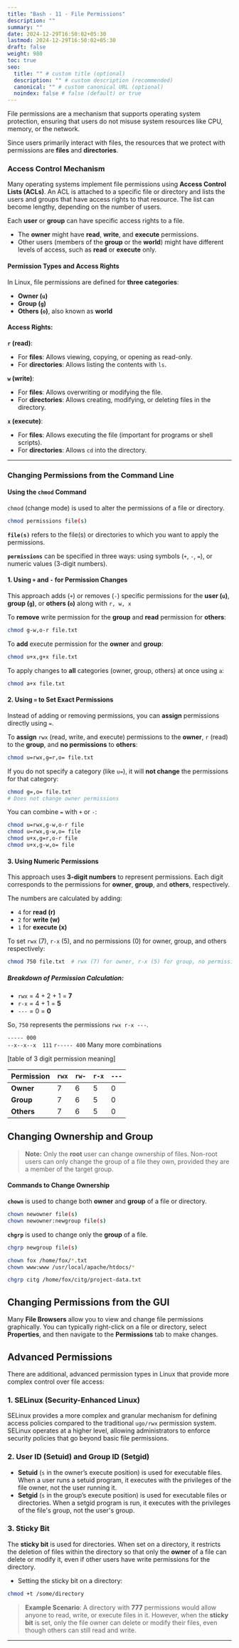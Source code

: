 ```yaml
---
title: "Bash - 11 - File Permissions"
description: ""
summary: ""
date: 2024-12-29T16:50:02+05:30
lastmod: 2024-12-29T16:50:02+05:30
draft: false
weight: 980
toc: true
seo:
  title: "" # custom title (optional)
  description: "" # custom description (recommended)
  canonical: "" # custom canonical URL (optional)
  noindex: false # false (default) or true
---
```




File permissions are a mechanism that supports operating system protection, ensuring that users do not misuse system resources like CPU, memory, or the network. 

Since users primarily interact with files, the resources that we protect with permissions are **files** and **directories**.

### Access Control Mechanism

Many operating systems implement file permissions using **Access Control Lists (ACLs)**. An ACL is attached to a specific file or directory and lists the users and groups that have access rights to that resource. The list can become lengthy, depending on the number of users.

Each **user** or **group** can have specific access rights to a file.
- The **owner** might have **read**, **write**, and **execute** permissions.
- Other users (members of the **group** or the **world**) might have different levels of access, such as **read** or **execute** only.

#### Permission Types and Access Rights

In Linux, file permissions are defined for **three categories**:
- **Owner (`u`)**
- **Group (`g`)**
- **Others (`o`)**, also known as **world**

#### Access Rights:

**`r` (read)**:
- For **files**: Allows viewing, copying, or opening as read-only.
- For **directories**: Allows listing the contents with `ls`.

**`w` (write)**:
- For **files**: Allows overwriting or modifying the file.
- For **directories**: Allows creating, modifying, or deleting files in the directory.

**`x` (execute)**:
- For **files**: Allows executing the file (important for programs or shell scripts).
- For **directories**: Allows `cd` into the directory.

---

### Changing Permissions from the Command Line


#### Using the `chmod` Command

`chmod` (change mode) is used to alter the permissions of a file or directory.

```bash {frame="none"}
chmod permissions file(s)
```
**`file(s)`** refers to the file(s) or directories to which you want to apply the permissions.

**`permissions`** can be specified in three ways: 
using symbols (`+`, `-`, `=`), or numeric values (3-digit numbers).


#### 1. Using `+` and `-` for Permission Changes
This approach adds (`+`) or removes (`-`) specific permissions for the **user (`u`)**, **group (`g`)**, or **others (`o`)** along with `r, w, x`

To **remove** write permission for the **group** and **read** permission for **others**:
```bash {frame="none"}
chmod g-w,o-r file.txt
```

To **add** execute permission for the **owner** and **group**:
```bash {frame="none"}
chmod u+x,g+x file.txt
```

To apply changes to **all** categories (owner, group, others) at once using `a`:
```bash {frame="none"}
chmod a+x file.txt
```


#### 2. Using `=` to Set Exact Permissions

Instead of adding or removing permissions, you can **assign** permissions directly using `=`.

To **assign** `rwx` (read, write, and execute) permissions to the **owner**, `r` (read) to the **group**, and **no permissions** to **others**:
```bash {frame="none"}
chmod u=rwx,g=r,o= file.txt
```

If you do not specify a category (like `u=`), it will **not change** the permissions for that category:
```bash {frame="none"}
chmod g=,o= file.txt  
# Does not change owner permissions
```

You can combine `=` with `+` or `-`:
```bash {frame="none"}
chmod u=rwx,g-w,o-r file
chmod u=rwx,g-w,o= file
chmod u+x,g=r,o-r file
chmod u+x,g-w,o= file
```

#### 3. Using Numeric Permissions

This approach uses **3-digit numbers** to represent permissions. Each digit corresponds to the permissions for **owner**, **group**, and **others**, respectively.

The numbers are calculated by adding:
- `4` for **read (r)**
- `2` for **write (w)**
- `1` for **execute (x)**

To set `rwx` (7), `r-x` (5), and no permissions (0) for owner, group, and others respectively:
```bash {frame="none"}
chmod 750 file.txt  # rwx (7) for owner, r-x (5) for group, no permissions (0) for others
```

##### Breakdown of Permission Calculation:
- `rwx` = 4 + 2 + 1 = **7**
- `r-x` = 4 + 1 = **5**
- `---` = 0 = **0**

So, `750` represents the permissions `rwx r-x ---`.

`----- 000`    
`--x--x--x  111`
`r----- 400` Many more combinations

[table of 3 digit permission meaning]


| Permission | `rwx` | `rw-` | `r-x` | `---` |
| ---------- | ----- | ----- | ----- | ----- |
| **Owner**  | 7     | 6     | 5     | 0     |
| **Group**  | 7     | 6     | 5     | 0     |
| **Others** | 7     | 6     | 5     | 0     |





## Changing Ownership and Group


> **Note:** Only the **root** user can change ownership of files. Non-root users can only change the group of a file they own, provided they are a member of the target group.

#### Commands to Change Ownership

**`chown`** is used to change both **owner** and **group** of a file or directory.
```bash {frame="none"}
chown newowner file(s)
chown newowner:newgroup file(s)
```

**`chgrp`** is used to change only the **group** of a file.
```bash {frame="none"}
chgrp newgroup file(s)
```

```bash {frame="none"}
chown fox /home/fox/*.txt
chown www:www /usr/local/apache/htdocs/*

chgrp citg /home/fox/citg/project-data.txt
```



## Changing Permissions from the GUI

Many **File Browsers** allow you to view and change file permissions graphically. You can typically right-click on a file or directory, select **Properties**, and then navigate to the **Permissions** tab to make changes.



## Advanced Permissions

There are additional, advanced permission types in Linux that provide more complex control over file access:

### **1. SELinux (Security-Enhanced Linux)**

SELinux provides a more complex and granular mechanism for defining access policies compared to the traditional `ugo/rwx` permission system. SELinux operates at a higher level, allowing administrators to enforce security policies that go beyond basic file permissions.

### **2. User ID (Setuid) and Group ID (Setgid)**

- **Setuid** (`s` in the owner’s execute position) is used for executable files. When a user runs a setuid program, it executes with the privileges of the file owner, not the user running it.
- **Setgid** (`s` in the group’s execute position) is used for executable files or directories. When a setgid program is run, it executes with the privileges of the file's group, not the user's group.

### **3. Sticky Bit**

The **sticky bit** is used for directories. When set on a directory, it restricts the deletion of files within the directory so that only the **owner** of a file can delete or modify it, even if other users have write permissions for the directory.

- Setting the sticky bit on a directory:
```bash {frame="none"}
chmod +t /some/directory
```


> **Example Scenario**: A directory with **777** permissions would allow anyone to read, write, or execute files in it. However, when the **sticky bit** is set, only the file owner can delete or modify their files, even though others can still read and write.

---

